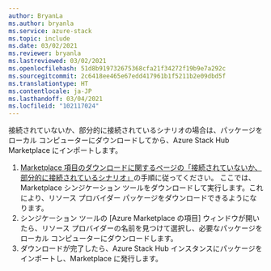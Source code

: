 ```yaml
---
author: BryanLa
ms.author: bryanla
ms.service: azure-stack
ms.topic: include
ms.date: 03/02/2021
ms.reviewer: bryanla
ms.lastreviewed: 03/02/2021
ms.openlocfilehash: 51d8b919732675368cfa21f34272f19b9e7a292c
ms.sourcegitcommit: 2c6418ee465e67edd417961b1f5211b2e09dbd5f
ms.translationtype: HT
ms.contentlocale: ja-JP
ms.lasthandoff: 03/04/2021
ms.locfileid: "102117024"
---
```

接続されていないか、部分的に接続されているシナリオの場合は、パッケージをローカル コンピューターにダウンロードしてから、Azure Stack Hub Marketplace にインポートします。

1. [Marketplace 項目のダウンロードに関するページの「接続されていないか、部分的に接続されているシナリオ」](../operator/azure-stack-download-azure-marketplace-item.md?pivots=state-disconnected)の手順に従ってください。 ここでは、Marketplace シンジケーション ツールをダウンロードして実行します。これにより、リソース プロバイダー パッケージをダウンロードできるようになります。
2. シンジケーション ツールの [Azure Marketplace の項目] ウィンドウが開いたら、リソース プロバイダーの名前を見つけて選択し、必要なパッケージをローカル コンピューターにダウンロードします。
3. ダウンロードが完了したら、Azure Stack Hub インスタンスにパッケージをインポートし、Marketplace に発行します。 
